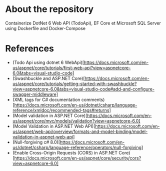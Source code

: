 # About the repository
Containerize DotNet 6 Web API (TodoApi), EF Core et Microsoft SQL Server using Dockerfile and Docker-Compose


# References
- (Todo Api using dotnet 6 WebApi)[https://docs.microsoft.com/en-us/aspnet/core/tutorials/first-web-api?view=aspnetcore-6.0&tabs=visual-studio-code]
- (Swashbuckle and ASP.NET Core)[https://docs.microsoft.com/en-us/aspnet/core/tutorials/getting-started-with-swashbuckle?view=aspnetcore-6.0&tabs=visual-studio-code#add-and-configure-swagger-middleware]
- (XML tags for C# documentation comments)[https://docs.microsoft.com/en-us/dotnet/csharp/language-reference/xmldoc/recommended-tags#returns]
- (Model validation in ASP.NET Core)[https://docs.microsoft.com/en-us/aspnet/core/mvc/models/validation?view=aspnetcore-6.0]
- (Model Validation in ASP.NET Web API)[https://docs.microsoft.com/en-us/aspnet/web-api/overview/formats-and-model-binding/model-validation-in-aspnet-web-api]
- (Null-forgiving c# 8.0)[https://docs.microsoft.com/en-us/dotnet/csharp/language-reference/operators/null-forgiving]
- (Enable Cross-Origin Requests (CORS) in ASP.NET Core)[https://docs.microsoft.com/en-us/aspnet/core/security/cors?view=aspnetcore-6.0]
